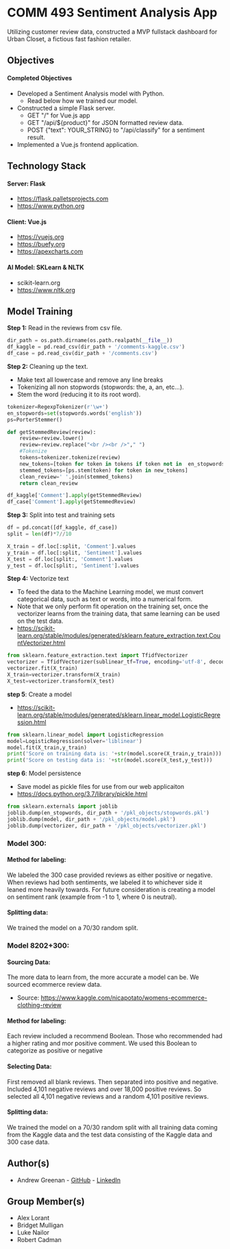 # COMM 493 Sentiment Analysis App
Utilizing customer review data, constructed a MVP fullstack dashboard for Urban Closet, a fictious fast fashion retailer.

## Objectives ##
#### Completed Objectives #### 
* Developed a Sentiment Analysis model with Python.
  - Read below how we trained our model.
* Constructed a simple Flask server. 
  - GET "/" for Vue.js app
  - GET "/api/${product}" for JSON formatted review data.
  - POST {"text": YOUR_STRING} to "/api/classify" for a sentiment result.
* Implemented a Vue.js frontend application.

## Technology Stack ##
#### Server: Flask ####
* https://flask.palletsprojects.com
* https://www.python.org

#### Client: Vue.js ####
* https://vuejs.org
* https://buefy.org
* https://apexcharts.com

#### AI Model: SKLearn & NLTK ####
* scikit-learn.org
* https://www.nltk.org

## Model Training ##
__Step 1:__ Read in the reviews from csv file.
```python
dir_path = os.path.dirname(os.path.realpath(__file__))
df_kaggle = pd.read_csv(dir_path + '/comments-kaggle.csv')
df_case = pd.read_csv(dir_path + '/comments.csv')
```

__Step 2:__ Cleaning up the text.
* Make text all lowercase and remove any line breaks
* Tokenizing all non stopwords (stopwords: the, a, an, etc...).
* Stem the word (reducing it to its root word).
```python
tokenizer=RegexpTokenizer(r'\w+')
en_stopwords=set(stopwords.words('english'))
ps=PorterStemmer()

def getStemmedReview(review):
    review=review.lower()
    review=review.replace("<br /><br />"," ")
    #Tokenize
    tokens=tokenizer.tokenize(review)
    new_tokens=[token for token in tokens if token not in  en_stopwords]
    stemmed_tokens=[ps.stem(token) for token in new_tokens]
    clean_review=' '.join(stemmed_tokens)
    return clean_review

df_kaggle['Comment'].apply(getStemmedReview)
df_case['Comment'].apply(getStemmedReview)
```

__Step 3:__ Split into test and training sets
```python
df = pd.concat([df_kaggle, df_case])
split = len(df)*7//10

X_train = df.loc[:split, 'Comment'].values
y_train = df.loc[:split, 'Sentiment'].values
X_test = df.loc[split:, 'Comment'].values
y_test = df.loc[split:, 'Sentiment'].values
```

__Step 4:__ Vectorize text
* To feed the data to the Machine Learning model, we must convert categorical data, such as text or words, into a numerical form.
* Note that we only perform fit operation on the training set, once the vectorizer learns from the training data, that same learning can be used on the test data.
* https://scikit-learn.org/stable/modules/generated/sklearn.feature_extraction.text.CountVectorizer.html
```python
from sklearn.feature_extraction.text import TfidfVectorizer
vectorizer = TfidfVectorizer(sublinear_tf=True, encoding='utf-8', decode_error='ignore')
vectorizer.fit(X_train)
X_train=vectorizer.transform(X_train)
X_test=vectorizer.transform(X_test)
```

__step 5__: Create a model
* https://scikit-learn.org/stable/modules/generated/sklearn.linear_model.LogisticRegression.html
```python
from sklearn.linear_model import LogisticRegression
model=LogisticRegression(solver='liblinear')
model.fit(X_train,y_train)
print('Score on training data is: '+str(model.score(X_train,y_train)))
print('Score on testing data is: '+str(model.score(X_test,y_test)))
```
__step 6__: Model persistence
* Save model as pickle files for use from our web applicaiton
* https://docs.python.org/3.7/library/pickle.html
```python
from sklearn.externals import joblib
joblib.dump(en_stopwords, dir_path + '/pkl_objects/stopwords.pkl') 
joblib.dump(model, dir_path + '/pkl_objects/model.pkl')
joblib.dump(vectorizer, dir_path + '/pkl_objects/vectorizer.pkl')
```
### Model 300: ###
#### Method for labeling: ####
We labeled the 300 case provided reviews as either positive or negative. When reviews had both sentiments, we labeled it to whichever side it leaned more heavily towards. For future consideration is creating a model on sentiment rank (example from -1 to 1, where 0 is neutral).	
#### Splitting data: ####
We trained the model on a 70/30 random split.

### Model 8202+300: ###
#### Sourcing Data: ####
The more data to learn from, the more accurate a model can be. We sourced ecommerce review data.
* Source: https://www.kaggle.com/nicapotato/womens-ecommerce-clothing-review
#### Method for labeling: ####
Each review included a recommend Boolean. Those who recommended had a higher rating and mor positive comment. We used this Boolean to categorize as positive or negative
#### Selecting Data: ####
First removed all blank reviews. Then separated into positive and negative. Included 4,101 negative reviews and over 18,000 positive reviews. So selected all 4,101 negative reviews and a random 4,101 positive reviews.
#### Splitting data: ####
We trained the model on a 70/30 random split with all training data coming from the Kaggle data and the test data consisting of the Kaggle data and 300 case data.

## Author(s) ##
* Andrew Greenan - [GitHub](https://github.com/greenan8) - [LinkedIn](https://www.linkedin.com/in/andrewbgreenan/)

## Group Member(s) ##
* Alex Lorant
* Bridget Mulligan
* Luke Nailor
* Robert Cadman
